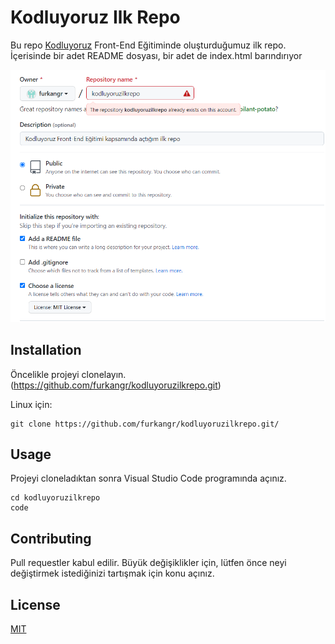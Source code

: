 # Kodluyoruz Ilk Repo

Bu repo [Kodluyoruz](https://www.kodluyoruz.org/) Front-End Eğitiminde oluşturduğumuz ilk repo. İçerisinde bir adet README dosyası, bir adet de index.html barındırıyor

![](img/kodluyoruzilkrepo.png)

## Installation

Öncelikle projeyi clonelayın. (https://github.com/furkangr/kodluyoruzilkrepo.git)

Linux için:

```git 
git clone https://github.com/furkangr/kodluyoruzilkrepo.git/ 
```
## Usage

Projeyi cloneladıktan sonra Visual Studio Code programında açınız.

```linux
cd kodluyoruzilkrepo
code
```
## Contributing

Pull requestler kabul edilir. Büyük değişiklikler için, lütfen önce neyi değiştirmek istediğinizi tartışmak için konu açınız.

## License

[MIT](https://choosealicense.com/licenses/mit/)
